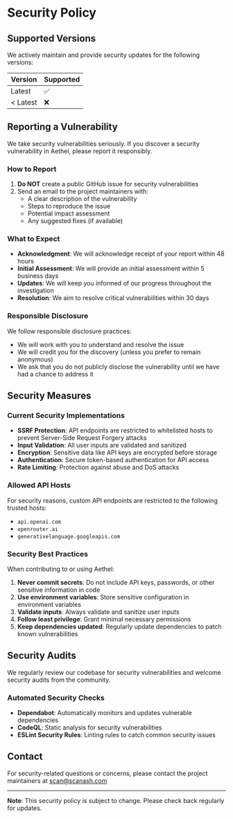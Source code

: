 # Security Policy

## Supported Versions

We actively maintain and provide security updates for the following versions:

| Version  | Supported          |
| -------- | ------------------ |
| Latest   | :white_check_mark: |
| < Latest | :x:                |

## Reporting a Vulnerability

We take security vulnerabilities seriously. If you discover a security vulnerability in Aethel, please report it responsibly.

### How to Report

1. **Do NOT** create a public GitHub issue for security vulnerabilities
2. Send an email to the project maintainers with:
   - A clear description of the vulnerability
   - Steps to reproduce the issue
   - Potential impact assessment
   - Any suggested fixes (if available)

### What to Expect

- **Acknowledgment**: We will acknowledge receipt of your report within 48 hours
- **Initial Assessment**: We will provide an initial assessment within 5 business days
- **Updates**: We will keep you informed of our progress throughout the investigation
- **Resolution**: We aim to resolve critical vulnerabilities within 30 days

### Responsible Disclosure

We follow responsible disclosure practices:

- We will work with you to understand and resolve the issue
- We will credit you for the discovery (unless you prefer to remain anonymous)
- We ask that you do not publicly disclose the vulnerability until we have had a chance to address it

## Security Measures

### Current Security Implementations

- **SSRF Protection**: API endpoints are restricted to whitelisted hosts to prevent Server-Side Request Forgery attacks
- **Input Validation**: All user inputs are validated and sanitized
- **Encryption**: Sensitive data like API keys are encrypted before storage
- **Authentication**: Secure token-based authentication for API access
- **Rate Limiting**: Protection against abuse and DoS attacks

### Allowed API Hosts

For security reasons, custom API endpoints are restricted to the following trusted hosts:

- `api.openai.com`
- `openrouter.ai`
- `generativelanguage.googleapis.com`

### Security Best Practices

When contributing to or using Aethel:

1. **Never commit secrets**: Do not include API keys, passwords, or other sensitive information in code
2. **Use environment variables**: Store sensitive configuration in environment variables
3. **Validate inputs**: Always validate and sanitize user inputs
4. **Follow least privilege**: Grant minimal necessary permissions
5. **Keep dependencies updated**: Regularly update dependencies to patch known vulnerabilities

## Security Audits

We regularly review our codebase for security vulnerabilities and welcome security audits from the community.

### Automated Security Checks

- **Dependabot**: Automatically monitors and updates vulnerable dependencies
- **CodeQL**: Static analysis for security vulnerabilities
- **ESLint Security Rules**: Linting rules to catch common security issues

## Contact

For security-related questions or concerns, please contact the project maintainers at scan@scanash.com

---

**Note**: This security policy is subject to change. Please check back regularly for updates.
